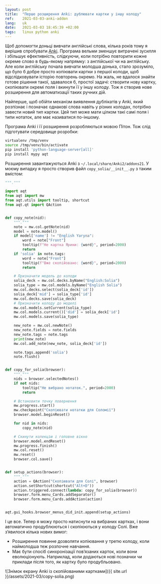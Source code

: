 ```yaml
---
layout: post
title:  "Перше розширення Anki: дублювати картки у іншу колоду"
ref:    2021-03-03-anki-addon
lang:   uk
date:   2021-03-03 18:45:39 +02:00
tags:   linux python anki
---
```


Щоб допомогти доньці вивчати англійські слова, кілька років тому я вирішив
спробувати [Anki](https://apps.ankiweb.net/). Програма вельми зменшує витрачені
зусилля і збільшує ефективність, слідкуючи, коли потрібно повторити кожне окреме
слово в будь-якому напрямку: з англійської чи на англійську.
Але коли англійську почала вивчати молодша донька, стало зрозуміло, що було б
добре просто копіювати картки з першої колоди, щоб відслідковувати історію
повторень окремо.
На жаль, не вдалося знайти готове рішення такої, здавалося б, простої задачі:
створити нову картку, скопіювати окремі поля і вкинути її у іншу колоду.
Тож я створив нове розширення для автоматизації таких ручних дій.

Найперше, щоб обійти механізм виявлення дублікатів у Anki, який розпізнає і
позначає однакові слова навіть у різних колодах, потрібно завести новий тип
картки. Цей тип може мати цілком такі самі поля і типи нотаток, але має
називатися по-іншому.

Програма Anki і її розширення розробляються мовою Пітон. Тож слід підготувати
середовище розробки:

```bash
virtualenv /tmp/venv
source /tmp/venv/bin/activate
pip install 'python-language-server[all]'
pip install mypy aqt
```

Розширення завантажуються Anki з `~/.local/share/Anki2/addons21`. У моєму
випадку я просто створив файл `copy_solia/__init__.py` з таким вмістом:

```python
"""."""

import aqt
from aqt import mw
from aqt.utils import tooltip, shortcut
from aqt.qt import QAction


def copy_note(nid):
    """."""
    note = mw.col.getNote(nid)
    model = note.model()
    if model['name'] != "English Yaryna":
        word = note["Front"]
        tooltip(f"Не картка Ярини: {word}", period=2000)
        return
    if 'solia' in note.tags:
        word = note["Front"]
        tooltip(f"Вже скопійовано: {word}", period=2000)
        return

    # Призначити модель до колоди
    solia_deck = mw.col.decks.byName("English:Solia")
    solia_type = mw.col.models.byName("English Solia")
    mw.col.decks.select(solia_deck['id'])
    solia_deck['mid'] = solia_type['id']
    mw.col.decks.save(solia_deck)
    # Призначити колоду до моделі
    mw.col.models.setCurrent(solia_type)
    mw.col.models.current()['did'] = solia_deck['id']
    mw.col.models.save(solia_type)

    new_note = mw.col.newNote()
    new_note.fields = note.fields
    new_note.tags = note.tags
    print(new_note)
    mw.col.add_note(new_note, solia_deck['id'])

    note.tags.append('solia')
    note.flush()


def copy_for_solia(browser):
    """."""
    nids = browser.selectedNotes()
    if not nids:
        tooltip("Не вибрано нотаток.", period=2000)
        return

    # Встановити точку повернення
    mw.progress.start()
    mw.checkpoint("Скопіювати нотатки для Соломії")
    browser.model.beginReset()

    for nid in nids:
        copy_note(nid)

    # Скинути колекцію і головне вікно
    browser.model.endReset()
    mw.progress.finish()
    mw.col.reset()
    mw.reset()
    browser.col.save()


def setup_actions(browser):
    """."""
    action = QAction("Скопіювати для Солі", browser)
    action.setShortcut(shortcut("Alt+D"))
    action.triggered.connect(lambda: copy_for_solia(browser))
    browser.form.menu_Cards.addSeparator()
    browser.form.menu_Cards.addAction(action)


aqt.gui_hooks.browser_menus_did_init.append(setup_actions)
```

І це все. Тепер я можу просто натиснути <alt-d> на вибраних картках, і вони
автоматично продублюються і скопіюються у колоду Солі.
Вже з’явилося кілька нових вимог:

* Розширення повинне дозволяти копіювання у третю колоду, коли наймолодша теж
    розпочне навчання.
* Має бути спосіб синхронізації пов’язаних карток, коли вони еволюціонують.
    Наприклад, коли додаються нові позначки чи приклади після того, як картку
    було продубльовано.

![Знімок екрану Anki із скопійованими картками]({{ site.url }}/assets/2021-03/copy-solia.png)
